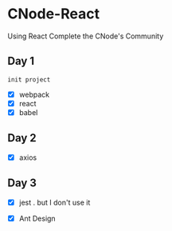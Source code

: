 # CNode-React
Using React Complete the CNode's Community

## Day 1 

    init project 

- [x] webpack
- [x] react
- [x] babel

## Day 2 

- [x] axios 

## Day 3
- [x] jest . but I don't use it 

- [x] Ant Design

